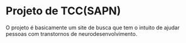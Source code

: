 # Projeto de TCC(SAPN)
O projeto é basicamente um site de busca que tem o intuito de ajudar pessoas com transtornos de neurodesenvolvimento.
